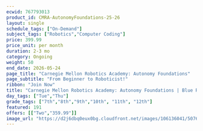 ```yaml
---
ecwid: 767793013
product_id: CMRA-AutonomyFoundations-25-26
layout: single
schedule_tags: ["On-Demand"]
subject_tags: ["Robotics","Computer Coding"]
price: 399.99
price_unit: per month
duration: 2-3 mo
category: Ongoing
weight: 50
end_date: 2026-05-24
page_title: "Carnegie Mellon Robotics Academy: Autonomy Foundations"
page_subtitle: "From Beginner to Roboticist!"
ribbon: "Join Now"
title: "Carnegie Mellon Robotics Academy: Autonomy Foundations | Blue Ridge Boost"
day_tags: ["Tue","Thu"]
grade_tags: ["7th","8th","9th","10th", "11th", "12th"]
featured: 191
offers: [["Two","359.99"]]
image_url: "https://d2j6dbq0eux0bg.cloudfront.net/images/106136041/5076045962.png"
---
```

